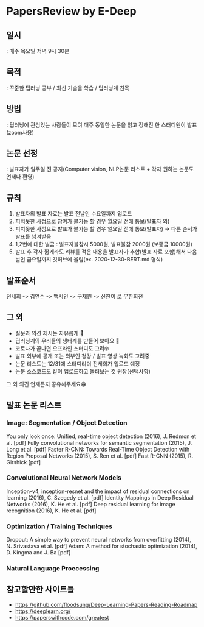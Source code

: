 # PapersReview by E-Deep

## 일시 
: 매주 목요일 저녁 9시 30분

## 목적
: 꾸준한 딥러닝 공부 / 최신 기술을 학습 / 딥러닝계 친목

## 방법
: 딥러닝에 관심있는 사람들이 모여 매주 동일한 논문을 읽고 정해진 한 스터디원이 발표(zoom사용)

## 논문 선정 
: 발표자가 일주일 전 공지(Computer vision, NLP논문 리스트 + 각자 원하는 논문도 언제나 환영)

## 규칙
1. 발표자의 발표 자료는 발표 전날인 수요일까지 업로드
2. 피치못한 사정으로 참여가 불가능 할 경우 월요일 전에 통보(발표자 외)
3. 피치못한 사정으로 발표가 불가능 할 경우 일요일 전에 통보(발표자) → 다른 순서가 발표를 넘겨받음
4. 1,2번에 대한 벌금 : 발표자불참시 5000원, 발표불참 2000원 (보증금 10000원)
5. 발표 후 각자 짧게라도 리뷰를 적은 내용을 발표자가 추합(발표 자료 포함)해서 다음날인 금요일까지 깃허브에 올림(ex. 2020-12-30-BERT.md 형식)

## 발표순서
전세희 -> 김연수 -> 백서인 -> 구재원 -> 신한이 로 무한회전 

## 그 외

- 질문과 의견 제시는 자유롭게 🧐
- 딥러닝계의 우리들의 생태계를 만들어 보아요 🤪
- 코로나가 끝나면 오프라인 스터디도 고려🤓
- 발표 외부에 공개 또는 외부인 청강 / 발표 영상 녹화도 고려중
- 논문 리스트는 12/31에 스터디리더 전세희가 업로드 예정
- 논문 소스코드도 같이 업로드하고 돌려보는 것 권장(선택사항)


그 외 의견 언제든지 공유해주세요😁

## 발표 논문 리스트

### Image: Segmentation / Object Detection

You only look once: Unified, real-time object detection (2016), J. Redmon et al. [pdf]
Fully convolutional networks for semantic segmentation (2015), J. Long et al. [pdf]
Faster R-CNN: Towards Real-Time Object Detection with Region Proposal Networks (2015), S. Ren et al. [pdf]
Fast R-CNN (2015), R. Girshick [pdf]

### Convolutional Neural Network Models

Inception-v4, inception-resnet and the impact of residual connections on learning (2016), C. Szegedy et al. [pdf]
Identity Mappings in Deep Residual Networks (2016), K. He et al. [pdf]
Deep residual learning for image recognition (2016), K. He et al. [pdf]

### Optimization / Training Techniques

Dropout: A simple way to prevent neural networks from overfitting (2014), N. Srivastava et al. [pdf]
Adam: A method for stochastic optimization (2014), D. Kingma and J. Ba [pdf]

### Natural Language Proecessing


## 참고할만한 사이트들

- https://github.com/floodsung/Deep-Learning-Papers-Reading-Roadmap
- https://deeplearn.org/
- https://paperswithcode.com/greatest

